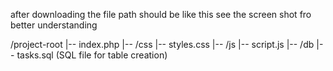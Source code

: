 after downloading  the file path should be like this see the screen shot fro better understanding

/project-root
  |-- index.php
  |-- /css
      |-- styles.css
  |-- /js
      |-- script.js
  |-- /db
      |-- tasks.sql (SQL file for table creation)
